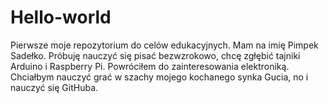 # Hello-world
Pierwsze moje repozytorium do celów edukacyjnych.
Mam na imię Pimpek Sadełko. Próbuję nauczyć się pisać bezwzrokowo, chcę zgłębić tajniki Arduino i Raspberry Pi. Powróciłem do zainteresowania elektroniką. Chciałbym nauczyć grać w szachy mojego kochanego synka Gucia, no i nauczyć się GitHuba.
